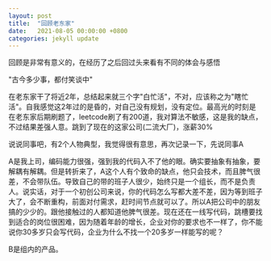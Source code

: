 ```yaml
---
layout: post
title:  "回顾老东家"
date:   2021-08-05 00:00:00 +0800
categories: jekyll update
---
```


  回顾是非常有意义的，在经历了之后回过头来看有不同的体会与感悟

  "古今多少事，都付笑谈中"

  在老东家干了将近2年，总结起来就三个字"白忙活"，不对，应该称之为"瞎忙活"。自我感觉这2年过的是昏的，对自己没有规划，没有定位。最高光的时刻是在老东家后期刷题了，leetcode刷了有200道，我对算法不敏感，这是我的缺点，不过结果差强人意。跳到了现在的这家公司(二流大厂)，涨薪30%


  说说同事吧，有2个人物典型，我觉得很有意思，再次记录一下，先说同事A

  A是我上司，编码能力很强，强到我的代码入不了他的眼。确实要抽象有抽象，要解耦有解耦。但是转折来了，A这个人有个致命的缺点，他只会技术，而且脾气很差，不会带队伍。导致自己的带的班子人很少，始终只是一个组长，而不是负责人。说实话，对于一个初创公司来说，你的代码怎么写都大差不差，因为等到班子大了，会不断重构，前面对付需求，赶时间节点就可以了。所以A把公司中的朋友搞的少少的。跟他接触过的人都知道他脾气很差。现在还在一线写代码，跳槽要找到适合的岗位很困难，因为随着年龄的增长，企业对你的要求也不一样了，你不能说你30多岁只会写代码，企业为什么不找一个20多岁一样能写的呢？

  B是组内的产品。

